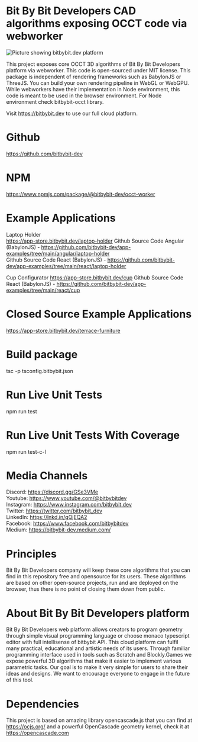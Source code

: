# Bit By Bit Developers CAD algorithms exposing OCCT code via webworker

<img src="https://app.bitbybit.dev/assets/git-cover.png" alt="Picture showing bitbybit.dev platform">

This project exposes core OCCT 3D algorithms of Bit By Bit Developers platform via webworker. This code is open-sourced under MIT license. This package is independent of rendering frameworks such as BabylonJS or ThreeJS. You can build your own rendering pipeline in WebGL or WebGPU. While webworkers have their implementation in Node environment, this code is meant to be used in the browser environment. For Node environment check bitbybit-occt library.

Visit https://bitbybit.dev to use our full cloud platform.

# Github
https://github.com/bitbybit-dev
# NPM
https://www.npmjs.com/package/@bitbybit-dev/occt-worker

# Example Applications
Laptop Holder  
https://app-store.bitbybit.dev/laptop-holder
Github Source Code Angular (BabylonJS) - https://github.com/bitbybit-dev/app-examples/tree/main/angular/laptop-holder  
Github Source Code React (BabylonJS) - https://github.com/bitbybit-dev/app-examples/tree/main/react/laptop-holder  
  
Cup Configurator
https://app-store.bitbybit.dev/cup
Github Source Code React (BabylonJS) - https://github.com/bitbybit-dev/app-examples/tree/main/react/cup

# Closed Source Example Applications
https://app-store.bitbybit.dev/terrace-furniture

# Build package
tsc -p tsconfig.bitbybit.json

# Run Live Unit Tests
npm run test

# Run Live Unit Tests With Coverage
npm run test-c-l

# Media Channels
Discord: https://discord.gg/GSe3VMe  
Youtube: https://www.youtube.com/@bitbybitdev  
Instagram: https://www.instagram.com/bitbybit.dev  
Twitter: https://twitter.com/bitbybit_dev  
LinkedIn: https://lnkd.in/gQjEQA2  
Facebook: https://www.facebook.com/bitbybitdev  
Medium: https://bitbybit-dev.medium.com/  

# Principles
Bit By Bit Developers company will keep these core algorithms that you can find in this repository free and opensource for its users. These algorithms are based on other open-source projects, run and are deployed on the browser, thus there is no point of closing them down from public.

# About Bit By Bit Developers platform
Bit By Bit Developers web platform allows creators to program geometry through simple visual programming language or choose monaco typescript editor with full intellisense of bitbybit API. This cloud platform can fulfil many practical, educational and artistic needs of its users. Through familiar programming interface used in tools such as Scratch and Blockly.Games we expose powerful 3D algorithms that make it easier to implement various parametric tasks. Our goal is to make it very simple for users to share their ideas and designs. We want to encourage everyone to engage in the future of this tool.

# Dependencies

This project is based on amazing library opencascade.js that you can find at https://ocjs.org/ and a powerful OpenCascade geometry kernel, check it at https://opencascade.com